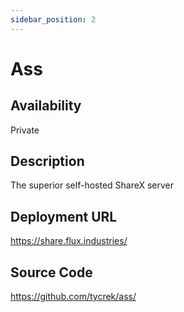 ```yaml
---
sidebar_position: 2
---
```


# Ass

## Availability
Private

## Description
The superior self-hosted ShareX server

## Deployment URL
https://share.flux.industries/

## Source Code
https://github.com/tycrek/ass/